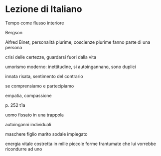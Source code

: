 # Lezione di Italiano

Tempo come flusso interiore

Bergson


Alfred Binet,  personalità plurime, coscienze plurime 
fanno parte di una persona

crisi delle certezze, guardarsi fuori dalla vita


umorismo moderno: inettitudine, si autoingannano, sono duplici

innata risata, sentimento del contrario

se comprensiamo e partecipiamo

empatia, compassione

p. 252 t1a

uomo fissato in una trappola

autoinganni individuali

maschere
figlio
marito
sodale
impiegato


energia vitale costretta in mille piccole forme frantumate che lui vorrebbe ricondurre ad uno
<!--stackedit_data:
eyJoaXN0b3J5IjpbLTEyMjcxNDg2MDksNTIwMjUzODA3XX0=
-->